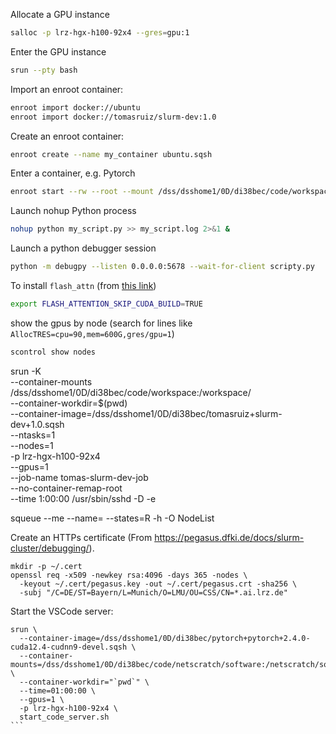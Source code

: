 Allocate a GPU instance
```bash
salloc -p lrz-hgx-h100-92x4 --gres=gpu:1
```

Enter the GPU instance
```bash
srun --pty bash
```

Import an enroot container:
```bash
enroot import docker://ubuntu
enroot import docker://tomasruiz/slurm-dev:1.0
```

Create an enroot container:
```bash
enroot create --name my_container ubuntu.sqsh
```

Enter a container, e.g. Pytorch
```bash
enroot start --rw --root --mount /dss/dsshome1/0D/di38bec/code/workspace:/workspace/ pytorch+pytorch+2.4.0-cuda12.4-cudnn9-devel
```

Launch nohup Python process
```bash
nohup python my_script.py >> my_script.log 2>&1 &
```

Launch a python debugger session
```bash
python -m debugpy --listen 0.0.0.0:5678 --wait-for-client scripty.py
```

To install `flash_attn` (from [this link](https://github.com/Dao-AILab/flash-attention/issues/509#issuecomment-1981942916))
```bash
export FLASH_ATTENTION_SKIP_CUDA_BUILD=TRUE
```

show the gpus by node (search for lines like `AllocTRES=cpu=90,mem=600G,gres/gpu=1`)
```bash
scontrol show nodes
```

srun -K \
    --container-mounts /dss/dsshome1/0D/di38bec/code/workspace:/workspace/ \
    --container-workdir=$(pwd) \
    --container-image=/dss/dsshome1/0D/di38bec/tomasruiz+slurm-dev+1.0.sqsh \
    --ntasks=1 \
    --nodes=1 \
    -p lrz-hgx-h100-92x4 \
    --gpus=1 \
    --job-name tomas-slurm-dev-job \
    --no-container-remap-root \
    --time 1:00:00 /usr/sbin/sshd -D -e

squeue --me --name=<job name> --states=R -h -O NodeList


Create an HTTPs certificate (From https://pegasus.dfki.de/docs/slurm-cluster/debugging/).
```shell
mkdir -p ~/.cert
openssl req -x509 -newkey rsa:4096 -days 365 -nodes \
  -keyout ~/.cert/pegasus.key -out ~/.cert/pegasus.crt -sha256 \
  -subj "/C=DE/ST=Bayern/L=Munich/O=LMU/OU=CSS/CN=*.ai.lrz.de"
```

Start the VSCode server:
````
srun \
  --container-image=/dss/dsshome1/0D/di38bec/pytorch+pytorch+2.4.0-cuda12.4-cudnn9-devel.sqsh \
  --container-mounts=/dss/dsshome1/0D/di38bec/code/netscratch/software:/netscratch/software:ro,"`pwd`":"`pwd`" \
  --container-workdir="`pwd`" \
  --time=01:00:00 \
  --gpus=1 \
  -p lrz-hgx-h100-92x4 \
  start_code_server.sh
```